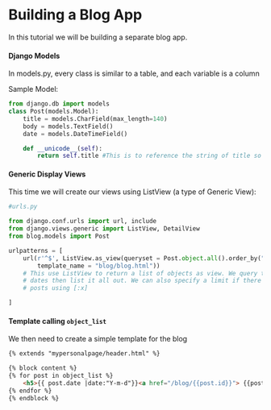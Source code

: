 # Building a Blog App

In this tutorial we will be building a separate blog app. 

#### Django Models

In models.py, every class is similar to a table, and each variable is a column

Sample Model: 

```python 
from django.db import models
class Post(models.Model):
    title = models.CharField(max_length=140)
    body = models.TextField()
    date = models.DateTimeField()

    def __unicode__(self): 
        return self.title #This is to reference the string of title so it won't return the whole post object
```

#### Generic Display Views 

This time we will create our views using ListView (a type of Generic View): 

```python 
#urls.py

from django.conf.urls import url, include 
from django.views.generic import ListView, DetailView 
from blog.models import Post

urlpatterns = [
    url(r'^$', ListView.as_view(queryset = Post.object.all().order_by("-date"),
        template_name = "blog/blog.html"))
    # This use ListView to return a list of objects as view. We query the db for 
    # dates then list it all out. We can also specify a limit if there are way too many 
    # posts using [:x]

]
```

#### Template calling `object_list` 

We then need to create a simple template for the blog

```html
{% extends "mypersonalpage/header.html" %}

{% block content %}
{% for post in object_list %}
    <h5>{{ post.date |date:"Y-m-d"}}<a href="/blog/{{post.id}}"> {{post.title}}</a></h5>
{% endfor %}
{% endblock %}
```


